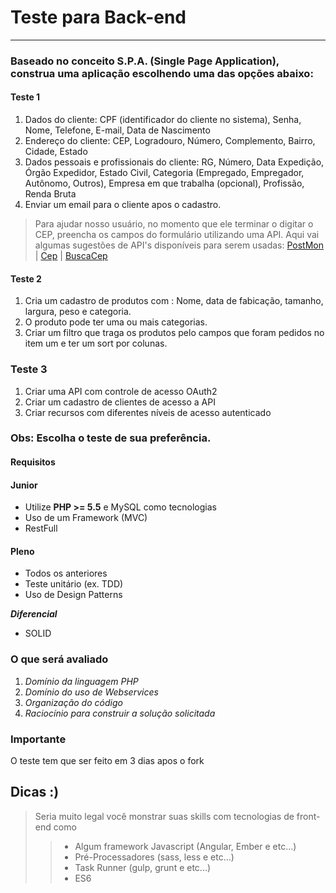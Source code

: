 # Teste para Back-end #
---
### Baseado no conceito S.P.A. (Single Page Application), construa uma aplicação escolhendo uma das opções abaixo:

#### Teste 1

1. Dados do cliente: CPF (identificador do cliente no sistema), Senha, Nome, Telefone, E-mail, Data de Nascimento
2. Endereço do cliente: CEP, Logradouro, Número, Complemento, Bairro, Cidade, Estado
3. Dados pessoais e profissionais do cliente: RG, Número, Data Expedição, Órgão Expedidor, Estado Civil, Categoria (Empregado, Empregador, Autônomo, Outros), Empresa em que trabalha (opcional), Profissão, Renda Bruta
4. Enviar um email para o cliente  apos o cadastro.

> Para ajudar nosso usuário, no momento que ele terminar o digitar o CEP, preencha os campos do formulário utilizando uma API. Aqui vai algumas sugestões de API's disponíveis para serem usadas:
>[PostMon](http://postmon.com.br/) | [Cep](http://cep.correiocontrol.com.br/XXXXXXXX.json) | [BuscaCep](http://www.buscacep.correios.com.br/sistemas/buscacep/)

#### Teste 2

1.  Cria um cadastro de produtos com : Nome, data de fabicação, tamanho, largura, peso e categoria.
2.  O produto pode ter uma ou mais categorias.
3.  Criar um filtro que traga os produtos pelo  campos que foram pedidos no item um e ter um sort por colunas.

### Teste 3

1. Criar uma API com controle de acesso OAuth2
2. Criar um cadastro de clientes de acesso a API
3. Criar recursos com diferentes níveis de acesso autenticado


### Obs: Escolha o teste de sua preferência.

#### Requisitos ####

#### Junior ####
* Utilize **PHP >= 5.5** e MySQL como tecnologias
* Uso de um Framework (MVC)
* RestFull

#### Pleno ####
*  Todos os anteriores
*  Teste unitário (ex. TDD)
*  Uso de Design Patterns

***Diferencial***
*   SOLID

### O que será avaliado
1. *Domínio da linguagem PHP*
2. *Domínio do uso de Webservices*
3. *Organização do código*
4. *Raciocínio para construir a solução solicitada*

### Importante 
O teste tem que ser feito em 3 dias apos o fork

## Dicas :) 
>   Seria muito legal você monstrar suas skills com tecnologias de front-end como  
>>   * Algum framework Javascript (Angular, Ember e etc…)
>>   * Pré-Processadores (sass, less e etc...)
>>   * Task Runner (gulp, grunt e etc...)
>>   * ES6
